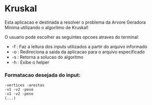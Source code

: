 # Kruskal
Esta aplicacao e destinada a resolver o problema da Arvore Geradora Minima utilizando o algoritmo de Kruskal!

O usuario pode escolher as seguintes opcoes atraves do terminal:
- -f <arquivo> : Faz a leitura dos inputs utilizados a partir do arquivo informado
- -o <arquivo> : Redireciona a saida da aplicacao para o arquivo especificado
- -s           : Retorna a solucao do algoritmo
- -h           : Exibe o helper

### Formatacao desejada do input:
```
-vertices -arestas
-v1 -v2 -peso
-v1 -v2 -peso
(...)
```